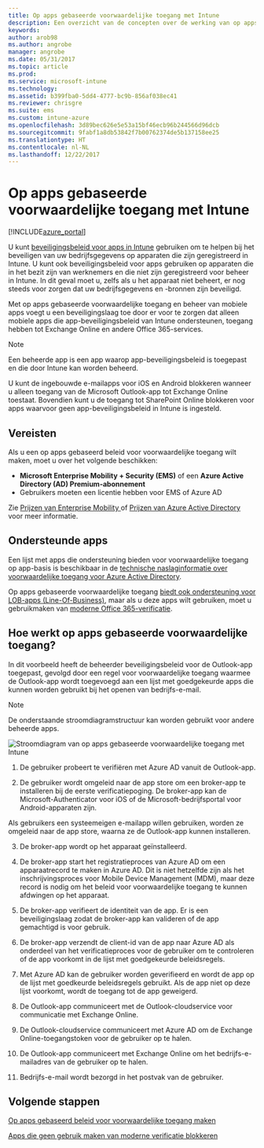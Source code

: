 ```yaml
---
title: Op apps gebaseerde voorwaardelijke toegang met Intune
description: Een overzicht van de concepten over de werking van op apps gebaseerde voorwaardelijke toegang met Intune.
keywords: 
author: arob98
ms.author: angrobe
manager: angrobe
ms.date: 05/31/2017
ms.topic: article
ms.prod: 
ms.service: microsoft-intune
ms.technology: 
ms.assetid: b399fba0-5dd4-4777-bc9b-856af038ec41
ms.reviewer: chrisgre
ms.suite: ems
ms.custom: intune-azure
ms.openlocfilehash: 3d89bec626e5e53a15bf46ecb96b244566d96dcb
ms.sourcegitcommit: 9fabf1a8db53842f7b00762374de5b137158ee25
ms.translationtype: HT
ms.contentlocale: nl-NL
ms.lasthandoff: 12/22/2017
---
```

# <a name="app-based-conditional-access-with-intune"></a>Op apps gebaseerde voorwaardelijke toegang met Intune

[!INCLUDE[azure_portal](./includes/azure_portal.md)]

U kunt [beveiligingsbeleid voor apps in Intune](app-protection-policy.md) gebruiken om te helpen bij het beveiligen van uw bedrijfsgegevens op apparaten die zijn geregistreerd in Intune. U kunt ook beveiligingsbeleid voor apps gebruiken op apparaten die in het bezit zijn van werknemers en die niet zijn geregistreerd voor beheer in Intune. In dit geval moet u, zelfs als u het apparaat niet beheert, er nog steeds voor zorgen dat uw bedrijfsgegevens en -bronnen zijn beveiligd.

Met op apps gebaseerde voorwaardelijke toegang en beheer van mobiele apps voegt u een beveiligingslaag toe door er voor te zorgen dat alleen mobiele apps die app-beveiligingsbeleid van Intune ondersteunen, toegang hebben tot Exchange Online en andere Office 365-services.

> [!NOTE]
> Een beheerde app is een app waarop app-beveiligingsbeleid is toegepast en die door Intune kan worden beheerd.

U kunt de ingebouwde e-mailapps voor iOS en Android blokkeren wanneer u alleen toegang van de Microsoft Outlook-app tot Exchange Online toestaat. Bovendien kunt u de toegang tot SharePoint Online blokkeren voor apps waarvoor geen app-beveiligingsbeleid in Intune is ingesteld.

## <a name="prerequisites"></a>Vereisten
Als u een op apps gebaseerd beleid voor voorwaardelijke toegang wilt maken, moet u over het volgende beschikken:

- **Microsoft Enterprise Mobility + Security (EMS)** of een **Azure Active Directory (AD) Premium-abonnement**
- Gebruikers moeten een licentie hebben voor EMS of Azure AD

Zie [Prijzen van Enterprise Mobility ](https://www.microsoft.com/cloud-platform/enterprise-mobility-pricing) of [Prijzen van Azure Active Directory ](https://azure.microsoft.com/pricing/details/active-directory/) voor meer informatie.

## <a name="supported-apps"></a>Ondersteunde apps

Een lijst met apps die ondersteuning bieden voor voorwaardelijke toegang op app-basis is beschikbaar in de [technische naslaginformatie over voorwaardelijke toegang voor Azure Active Directory](https://docs.microsoft.com/azure/active-directory/active-directory-conditional-access-technical-reference).

Op apps gebaseerde voorwaardelijke toegang [biedt ook ondersteuning voor LOB-apps (Line-Of-Business)](https://docs.microsoft.com/intune-classic/deploy-use/block-apps-with-no-modern-authentication), maar als u deze apps wilt gebruiken, moet u gebruikmaken van [moderne Office 365-verificatie](https://support.office.com/article/Using-Office-365-modern-authentication-with-Office-clients-776c0036-66fd-41cb-8928-5495c0f9168a).

## <a name="how-app-based-conditional-access-works"></a>Hoe werkt op apps gebaseerde voorwaardelijke toegang?

In dit voorbeeld heeft de beheerder beveiligingsbeleid voor de Outlook-app toegepast, gevolgd door een regel voor voorwaardelijke toegang waarmee de Outlook-app wordt toegevoegd aan een lijst met goedgekeurde apps die kunnen worden gebruikt bij het openen van bedrijfs-e-mail.

> [!NOTE]
> De onderstaande stroomdiagramstructuur kan worden gebruikt voor andere beheerde apps.

![Stroomdiagram van op apps gebaseerde voorwaardelijke toegang met Intune](./media/ca-intune-common-ways-3.png)

1.  De gebruiker probeert te verifiëren met Azure AD vanuit de Outlook-app.

2.  De gebruiker wordt omgeleid naar de app store om een broker-app te installeren bij de eerste verificatiepoging. De broker-app kan de Microsoft-Authenticator voor iOS of de Microsoft-bedrijfsportal voor Android-apparaten zijn.

 Als gebruikers een systeemeigen e-mailapp willen gebruiken, worden ze omgeleid naar de app store, waarna ze de Outlook-app kunnen installeren.

3.  De broker-app wordt op het apparaat geïnstalleerd.

4.  De broker-app start het registratieproces van Azure AD om een apparaatrecord te maken in Azure AD. Dit is niet hetzelfde zijn als het inschrijvingsproces voor Mobile Device Management (MDM), maar deze record is nodig om het beleid voor voorwaardelijke toegang te kunnen afdwingen op het apparaat.

5.  De broker-app verifieert de identiteit van de app. Er is een beveiligingslaag zodat de broker-app kan valideren of de app gemachtigd is voor gebruik.

6.  De broker-app verzendt de client-id van de app naar Azure AD als onderdeel van het verificatieproces voor de gebruiker om te controleren of de app voorkomt in de lijst met goedgekeurde beleidsregels.

7.  Met Azure AD kan de gebruiker worden geverifieerd en wordt de app op de lijst met goedkeurde beleidsregels gebruikt. Als de app niet op deze lijst voorkomt, wordt de toegang tot de app geweigerd.

8.  De Outlook-app communiceert met de Outlook-cloudservice voor communicatie met Exchange Online.

9.  De Outlook-cloudservice communiceert met Azure AD om de Exchange Online-toegangstoken voor de gebruiker op te halen.

10.  De Outlook-app communiceert met Exchange Online om het bedrijfs-e-mailadres van de gebruiker op te halen.

11.  Bedrijfs-e-mail wordt bezorgd in het postvak van de gebruiker.

## <a name="next-steps"></a>Volgende stappen
[Op apps gebaseerd beleid voor voorwaardelijke toegang maken](app-based-conditional-access-intune-create.md)

[Apps die geen gebruik maken van moderne verificatie blokkeren](app-modern-authentication-block.md)
